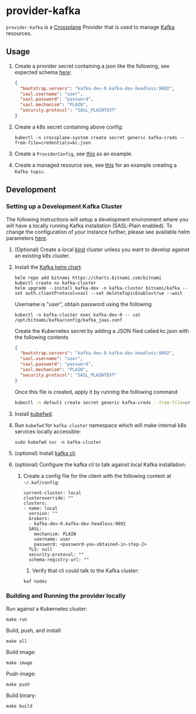 # provider-kafka

`provider-kafka` is a [Crossplane](https://crossplane.io/) Provider that is used to
manage [Kafka](https://kafka.apache.org/) resources.

## Usage

1. Create a provider secret containing a json like the following, see expected
   schema [here](internal/clients/kafka/config.go):

    ```json
    {
      "bootstrap.servers": "kafka-dev-0.kafka-dev-headless:9092",
      "sasl.username": "user",
      "sasl.password": "password",
      "sasl.mechanism": "PLAIN",
      "security.protocol": "SASL_PLAINTEXT"
    }
    ```

2. Create a k8s secret containing above config:

    ```
    kubectl -n crossplane-system create secret generic kafka-creds --from-file=credentials=kc.json
    ```

3. Create a `ProviderConfig`, see [this](examples/provider/config.yaml) as an example.


4. Create a managed resource see, see [this](examples/topic/topic.yaml) for an example creating a `Kafka topic`.

## Development

### Setting up a Development Kafka Cluster

The following instructions will setup a development environment where you will have a locally running Kafka
installation (SASL-Plain enabled). To change the configuration of your instance further, please see available helm
parameters [here](https://github.com/bitnami/charts/tree/master/bitnami/kafka/#installing-the-chart).

1. (Optional) Create a local [kind](https://kind.sigs.k8s.io/) cluster unless you want to develop against an existing
   k8s cluster.


2. Install the [Kafka helm chart](https://bitnami.com/stack/kafka/helm):

      ```
      helm repo add bitnami https://charts.bitnami.com/bitnami
      kubectl create ns kafka-cluster
      helm upgrade --install kafka-dev -n kafka-cluster bitnami/kafka --set auth.clientProtocol=sasl --set deleteTopicEnable=true --wait
      ```

   Username is "user", obtain password using the following

      ```
      kubectl -n kafka-cluster exec kafka-dev-0 -- cat /opt/bitnami/kafka/config/kafka_jaas.conf
      ```
   Create the Kubernetes secret by adding a JSON filed called kc.json with the following contents
    ```json
    {
      "bootstrap.servers": "kafka-dev-0.kafka-dev-headless:9092",
      "sasl.username": "user",
      "sasl.password": "password",
      "sasl.mechanism": "PLAIN",
      "security.protocol": "SASL_PLAINTEXT"
    }
    ```
   Once this file is created, apply it by running the following command
    ```bash
    kubectl -n default create secret generic kafka-creds --from-file=credentials=kc.json
    ```

3. Install [kubefwd](https://github.com/txn2/kubefwd#os).


4. Run `kubefwd` for `kafka-cluster` namespace which will make internal k8s services locally accessible:

      ```
      sudo kubefwd svc -n kafka-cluster
      ```

5. (optional) Install [kafka cli](https://github.com/birdayz/kaf).


6. (optional) Configure the kafka cli to talk against local Kafka installation:

    1. Create a config file for the client with the following content at `~/.kaf/config`:

       ```
       current-cluster: local
       clusteroverride: ""
       clusters:
       - name: local
         version: ""
         brokers:
         - kafka-dev-0.kafka-dev-headless:9092
         SASL:
           mechanism: PLAIN
           username: user
           password: <password-you-obtained-in-step-2>
         TLS: null
         security-protocol: ""
         schema-registry-url: ""
       ```

        1. Verify that cli could talk to the Kafka cluster:

       ```
       kaf nodes
       ```

### Building and Running the provider locally

Run against a Kubernetes cluster:

```console
make run
```

Build, push, and install:

```console
make all
```

Build image:

```console
make image
```

Push image:

```console
make push
```

Build binary:

```console
make build
```


